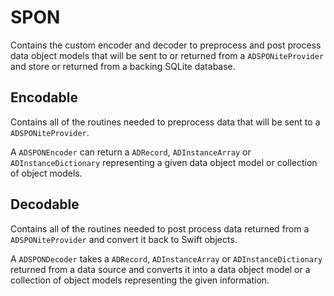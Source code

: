 # SPON

Contains the custom encoder and decoder to preprocess and post process data object models that will be sent to or returned from a `ADSPONiteProvider` and store or returned from a backing SQLite database.


## Encodable

Contains all of the routines needed to preprocess data that will be sent to a `ADSPONiteProvider`.

A `ADSPONEncoder` can return a `ADRecord`, `ADInstanceArray` or `ADInstanceDictionary` representing a given data object model or collection of object models.

## Decodable

Contains all of the routines needed to post process data returned from a `ADSPONiteProvider` and convert it back to Swift objects.


A `ADSPONDecoder` takes a `ADRecord`, `ADInstanceArray` or `ADInstanceDictionary` returned from a data source and converts it into a data object model or a collection of object models representing the given information.
